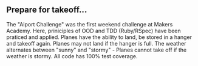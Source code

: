 ## Prepare for takeoff... 

The "Aiport Challenge" was the first weekend challenge at Makers Academy. Here, priniciples of OOD and TDD (Ruby/RSpec) have been praticed and applied.
Planes have the ability to land, be stored in a hanger and takeoff again. Planes may not land if the hanger is full. 
The weather alternates between "sunny" and "stormy" - Planes cannot take off if the weather is stormy. 
All code has 100% test coverage. 
